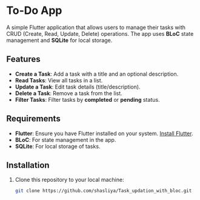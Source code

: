 # To-Do App

A simple Flutter application that allows users to manage their tasks with CRUD (Create, Read, Update, Delete) operations. The app uses **BLoC** state management and **SQLite** for local storage.

## Features

- **Create a Task**: Add a task with a title and an optional description.
- **Read Tasks**: View all tasks in a list.
- **Update a Task**: Edit task details (title/description).
- **Delete a Task**: Remove a task from the list.
- **Filter Tasks**: Filter tasks by **completed** or **pending** status.

## Requirements

- **Flutter**: Ensure you have Flutter installed on your system. [Install Flutter](https://flutter.dev/docs/get-started/install).
- **BLoC**: For state management in the app.
- **SQLite**: For local storage of tasks.

## Installation

1. Clone this repository to your local machine:
   ```bash
   git clone https://github.com/shasliya/Task_updation_with_bloc.git

